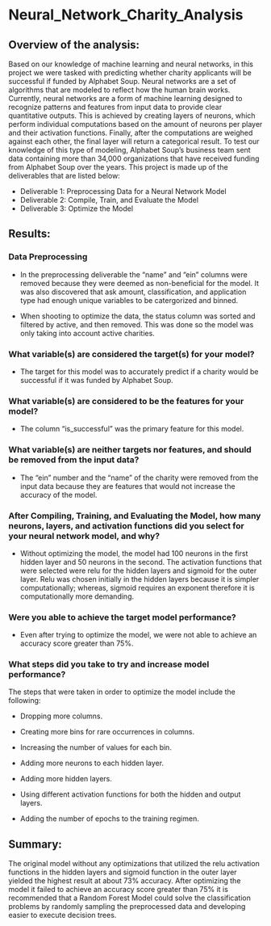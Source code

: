 # Neural_Network_Charity_Analysis

## Overview of the analysis: 

Based on our knowledge of machine learning and neural networks, in this project we were tasked with predicting whether charity applicants will be successful if funded by Alphabet Soup. Neural networks are a set of algorithms that are modeled to reflect how the human brain works. Currently, neural networks are a form of machine learning designed to recognize patterns and features from input data to provide clear quantitative outputs. This is achieved by creating layers of neurons, which perform individual computations based on the amount of neurons per player and their activation functions. Finally, after the computations are weighed against each other, the final layer will return a categorical result. To test our knowledge of this type of modeling, Alphabet Soup’s business team sent data containing more than 34,000 organizations that have received funding from Alphabet Soup over the years. This project is made up of the deliverables that are listed below:

- Deliverable 1: Preprocessing Data for a Neural Network Model
- Deliverable 2: Compile, Train, and Evaluate the Model
- Deliverable 3: Optimize the Model

## Results:

### Data Preprocessing

- In the preprocessing deliverable the “name” and “ein” columns were removed because they were deemed as non-beneficial for the model. It was also discovered that ask amount, classification, and application type had enough unique variables to be catergorized and binned. 

- When shooting to optimize the data, the status column was sorted and filtered by active, and then removed. This was done so the model was only taking into account active charities. 

### What variable(s) are considered the target(s) for your model?

- The target for this model was to accurately predict if a charity would be successful if it was funded by Alphabet Soup.

### What variable(s) are considered to be the features for your model?

- The column “is_successful” was the primary feature for this model.

### What variable(s) are neither targets nor features, and should be removed from the input data?

- The “ein” number and the “name” of the charity were removed from the input data because they are features that would not increase the accuracy of the model. 

### After Compiling, Training, and Evaluating the Model, how many neurons, layers, and activation functions did you select for your neural network model, and why?

- Without optimizing the model, the model had 100 neurons in the first hidden layer and 50 neurons in the second. The activation functions that were selected were relu for the hidden layers and sigmoid for the outer layer. Relu was chosen initially in the hidden layers because it is simpler computationally; whereas, sigmoid requires an exponent therefore it is computationally more demanding.

### Were you able to achieve the target model performance?

- Even after trying to optimize the model, we were not able to achieve an accuracy score greater than 75%.

### What steps did you take to try and increase model performance?

The steps that were taken in order to optimize the model include the following:

- Dropping more columns.

- Creating more bins for rare occurrences in columns.

- Increasing the number of values for each bin.

- Adding more neurons to each hidden layer.

- Adding more hidden layers.

- Using different activation functions for both the hidden and output layers.

- Adding the number of epochs to the training regimen.

## Summary:

The original model without any optimizations that utilized the relu activation functions in the hidden layers and sigmoid function in the outer layer yielded the highest result at about 73% accuracy. After optimizing the model it failed to achieve an accuracy score greater than 75% it is recommended that a Random Forest Model could solve the classification problems by randomly sampling the preprocessed data and developing easier to execute decision trees. 
